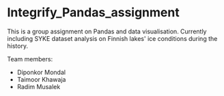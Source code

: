 # Integrify_Pandas_assignment

This is a group assignment on Pandas and data visualisation. Currently including SYKE dataset analysis on Finnish lakes' ice conditions during the history.

Team members:
- Diponkor Mondal
- Taimoor Khawaja
- Radim Musalek
